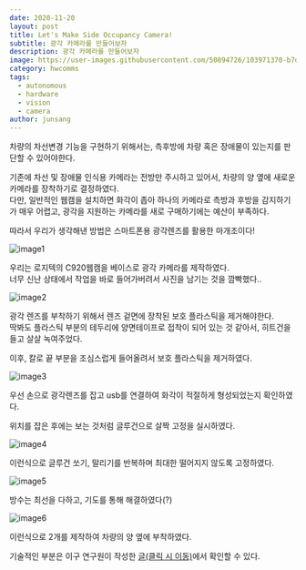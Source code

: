 ```yaml
---
date: 2020-11-20
layout: post
title: Let's Make Side Occupancy Camera!
subtitle: 광각 카메라를 만들어보자
description: 광각 카메라를 만들어보자
image: https://user-images.githubusercontent.com/50894726/103971370-b7d03600-51ad-11eb-8ead-4b83864055a5.jpg
category: hwcomms
tags:
  - autonomous
  - hardware
  - vision
  - camera
author: junsang
---
```

차량의 차선변경 기능을 구현하기 위해서는, 측후방에 차량 혹은 장애물이 있는지를 판단할 수 있어야한다.

기존에 차선 및 장애물 인식용 카메라는 전방만 주시하고 있어서, 차량의 양 옆에 새로운 카메라를 장착하기로 결정하였다.  
다만, 일반적인 웹캠을 설치하면 화각이 좁아 하나의 카메라로 측방과 후방을 감지하기가 매우 어렵고, 광각을 지원하는 카메라를 새로 구매하기에는 예산이 부족하다.

따라서 우리가 생각해낸 방법은 스마트폰용 광각렌즈를 활용한 마개조이다!

![image1](https://user-images.githubusercontent.com/50894726/103971597-670d0d00-51ae-11eb-8261-26bef7020ea1.png)

우리는 로지텍의 C920웹캠을 베이스로 광각 카메라를 제작하였다.  
너무 신난 상태에서 작업을 바로 들어가버려서 사진을 남기는 것을 깜빡했다..

![image2](https://user-images.githubusercontent.com/50894726/103971682-9459bb00-51ae-11eb-838d-5d18e0a53ae2.png)

광각 렌즈를 부착하기 위해서 렌즈 겉면에 장착된 보호 플라스틱을 제거해야한다.  
딱봐도 플라스틱 부분의 테두리에 양면테이프로 접착이 되어 있는 것 같아서, 히트건을 들고 살살 녹여주었다.

이후, 칼로 끝 부분을 조심스럽게 들어올려서 보호 플라스틱을 제거하였다.

![image3](https://user-images.githubusercontent.com/50894726/103971807-d682fc80-51ae-11eb-9227-3df06cc8cfac.jpg)

우선 손으로 광각렌즈를 잡고 usb를 연결하여 화각이 적절하게 형성되었는지 확인하였다.

위치를 잡은 후에는 보는 것처럼 글루건으로 살짝 고정을 실시하였다.

![image4](https://user-images.githubusercontent.com/50894726/103971916-25c92d00-51af-11eb-9512-55d4fcb33edd.jpg)

이런식으로 글루건 쏘기, 말리기를 반복하며 최대한 떨어지지 않도록 고정하였다.  

![image5](https://user-images.githubusercontent.com/50894726/103971370-b7d03600-51ad-11eb-8ead-4b83864055a5.jpg)

방수는 최선을 다하고, 기도를 통해 해결하였다(?)

![image6](https://user-images.githubusercontent.com/59161083/99421650-f54cdb80-2941-11eb-9b3c-71db246c64b9.jpg)

이런식으로 2개를 제작하여 차량의 양 옆에 부착하였다.

기술적인 부분은 이구 연구원이 작성한 [글(클릭 시 이동)](https://dgist-artiv.github.io/vision/2020/11/16/Side_Occupancy_Check.html)에서 확인할 수 있다.


